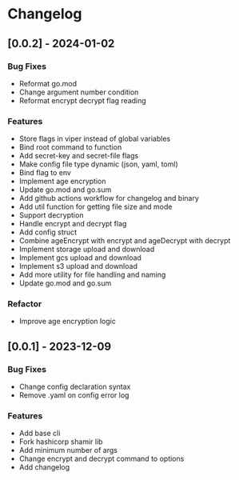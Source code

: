 # Changelog

## [0.0.2] - 2024-01-02

### Bug Fixes

- Reformat go.mod
- Change argument number condition
- Reformat encrypt decrypt flag reading

### Features

- Store flags in viper instead of global variables
- Bind root command to function
- Add secret-key and secret-file flags
- Make config file type dynamic (json, yaml, toml)
- Bind flag to env
- Implement age encryption
- Update go.mod and go.sum
- Add github actions workflow for changelog and binary
- Add util function for getting file size and mode
- Support decryption
- Handle encrypt and decrypt flag
- Add config struct
- Combine ageEncrypt with encrypt and ageDecrypt with decrypt
- Implement storage upload and download
- Implement gcs upload and download
- Implement s3 upload and download
- Add more utility for file handling and naming
- Update go.mod and go.sum

### Refactor

- Improve age encryption logic
## [0.0.1] - 2023-12-09

### Bug Fixes

- Change config declaration syntax
- Remove .yaml on config error log

### Features

- Add base cli
- Fork hashicorp shamir lib
- Add minimum number of args
- Change encrypt and decrypt command to options
- Add changelog
